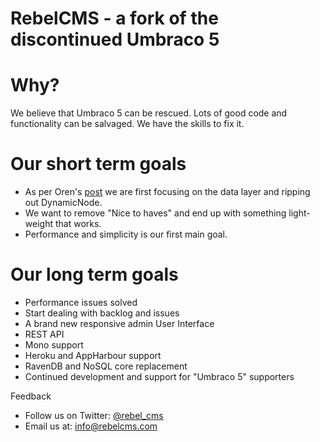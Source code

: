 RebelCMS - a fork of the discontinued Umbraco 5
===============

Why?
===============
We believe that Umbraco 5 can be rescued. Lots of good code and functionality can be salvaged.
We have the skills to fix it.

Our short term goals
===============
 - As per Oren's [post](http://ayende.com/blog/156577/on-umbracorsquo-s-nhibernatersquo-s-pullout) we are first focusing on the data layer and ripping out DynamicNode.
 - We want to remove "Nice to haves" and end up with something light-weight that works. 
 - Performance and simplicity is our first main goal.

Our long term goals
===============
 - Performance issues solved
 - Start dealing with backlog and issues
 - A brand new responsive admin User Interface
 - REST API
 - Mono support
 - Heroku and AppHarbour support
 - RavenDB and NoSQL core replacement
 - Continued development and support for "Umbraco 5" supporters

Feedback
 - Follow us on Twitter: [@rebel_cms](http://twitter.com/rebel_cms)
 - Email us at: info@rebelcms.com